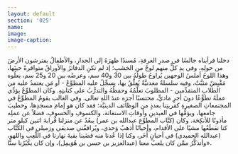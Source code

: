 ```yaml
---
layout: default
section: '025'
name:
image:
image-caption:
---
```


دخلنا فرأيناه جالسًا في صدرِ الغرفةِ، مُسندًا ظهرَهُ إلى الجدارِ، والأطفالُ يفترشون الأرضَ من حولِهِ، وفي يدِ كلٍّ منهم لوحٌ من الخشبِ؛ إذ لم تكنِ الدفاترُ والأوراقُ متوافرةً حينَها، وهذا اللوحُ أملسُ الوجهين يُراوحُ طولُهُ بين 30 و40 سم، وعرضُه بين 20 و25 سم، يعلُوه مَقْبِضٌ مثبَّتٌ، وفيه سلسلةٌ معدنيَّةٌ يُعلَّقُ بها، يسجِّلُ عليه المطوِّعُ - أو مَن يعتمدُ عليه من الطلابِ المتقدِّمين - المطلوبَ تعلُّمُهُ وحفظُهُ والتدرُّبُ على كتابتِهِ. وكان المطوِّعُ يؤدِّي عملَهُ تطوُّعًا دونَ أجرٍ ماديٍّ، محتسبًا أجرَه عندَ اللهِ تعالى. وفي الغالب يقومُ المطوِّعُ في المجتمعاتِ الصغيرةِ كقريتِنا بعددٍ من الوظائف الدينيَّة؛ فقد كان هو إمامَ مسجدِها، وخطيبَ جامعها، ويؤمُّها في العيدينِ وأوقاتِ الاستغاثة، والكسوفِ والخسوفِ، فضلاً عن عملِه مأذونًا للأنكِحَة.
وكان (كتَّاب المطوِّع عبدالله بن عمر) يبعُدُ عن منزلنا قُرابةَ اثنين كيلو متر كنا نقطَعُها مشيًا على الأقدام، وأحيانًا أذهبُ وَحدي، ويُرافقُني صديقي وزميلي في الكُتَّاب (عبدالله الحميدي) في أحيانٍ أُخَر، وكنا إذا عُدنا منه قضَينا بقيةَ نهارنا في اللَّعِبِ واللهو، وأتذكَّرُ ممَّن كان يلعبُ معنا (عبدالعزيز بن حسن بن هُوَيمِل)، وإن كان يكبُرُنا سنًّا».
